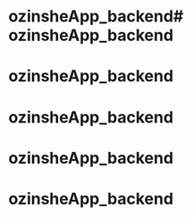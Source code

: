 # ozinsheApp_backend# ozinsheApp_backend
# ozinsheApp_backend
# ozinsheApp_backend
# ozinsheApp_backend
# ozinsheApp_backend

